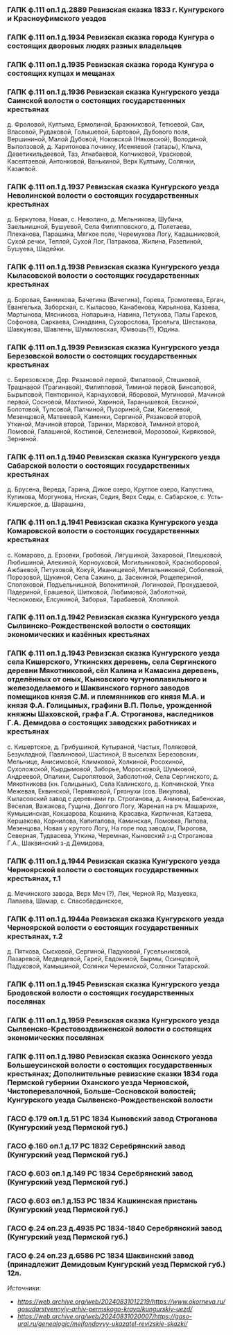 ### ГАПК ф.111 оп.1 д.2889 Ревизская сказка 1833 г. Кунгурского и Красноуфимского уездов
### ГАПК ф.111 оп.1 д.1934 Ревизская сказка города Кунгура о состоящих дворовых людях разных владельцев
### ГАПК ф.111 оп.1 д.1935 Ревизская сказка города Кунгура о состоящих купцах и мещанах
### ГАПК ф.111 оп.1 д.1936 Ревизская сказка Кунгурского уезда Саинской волости о состоящих государственных крестьянах

д. Фроловой, Култыма, Ермолиной, Бражниковой, Тетюевой, Саи, Власовой, Рудаковой, Голышевой, Бартовой, Дубового поля, Вершининой, Малой Дубовой, Ноковской (Няковской), Володиной, Выползовой, д. Харитонова починку, Исеняевой (татары), Клыча, Деветикильдеевой, Таз, Атнабаевой, Копчиковой, Урасковой, Каселтаевой, Антонковой, Ванькиной, Верх Култыму, Солянки, Казаевой.

### ГАПК ф.111 оп.1 д.1937 Ревизская сказка Кунгурского уезда Неволинской волости о состоящих государственных крестьянах

д. Беркутова, Новая, с. Неволино, д. Мельникова, Шубина, Заельнишной, Бушуевой, Села Филипповского, д. Полетаева, Плеханова, Парашина, Мягкое поле, Черемухова Логу, Кадашниковой, Сухой речки, Теплой, Сухой Лог, Патракова, Жилина, Разепиной, Бушуева, Шадейки.

### ГАПК ф.111 оп.1 д.1938 Ревизская сказка Кунгурского уезда Кыласовской волости о состоящих государственных крестьянах

д. Боровая, Банникова, Бачегина (Вачегина), Горева, Громотеева, Ергач, Евангелька, Заборская, с. Кыласово, Канабекова, Кирьянова, Казаева, Мартынова, Мясникова, Нопарьина, Навина, Петухова, Палы Гареков, Софонова, Саркаева, Синадвина, Сухорослова, Троельга, Шестакова, Шавкунова, Шавлены, Шумиловская, Юмвошь(?), Юдина.

### ГАПК ф.111 оп.1 д.1939 Ревизская сказка Кунгурского уезда Березовской волости о состоящих государственных крестьянах

с. Березовское, Дер. Рязановой первой, Филатовой, Стешковой, Трашнавой (Трагинавой), Филипповой, Тиминой первой, Бинсаповой, Бырыповой, Пентюриной, Карнауховой, Яборовой, Мугиновой, Мачиной первой, Сосновой, Махтиной, Хариной, Таранышевой, Евсиной, Болотовой, Тупсовой, Палчиной, Пузориной, Саи, Киселевой, Мезенцовой, Матвеевой, Каменки, Сергиной, Рязановой второй, Уткиной, Мачиной второй, Таринки, Марковой, Тиминой второй, Ломовой, Галашиной, Костиной, Селезневой, Морозовой, Киряковой, Зерниной.

### ГАПК ф.111 оп.1 д.1940 Ревизская сказка Кунгурского уезда Сабарской волости о состоящих государственных крестьянах

д. Брусена, Вереда, Гарина, Дикое озеро, Круглое озеро, Капустина, Куликова, Моргунова, Ниская, Седия, Верх Седы, с. Сабарское, с. Усть-Кишерское, д. Шарашина,

### ГАПК ф.111 оп.1 д.1941 Ревизская сказка Кунгурского уезда Комаровской волости о состоящих государственных крестьянах

с. Комарово, д. Ерзовки, Гробовой, Лягушиной, Захаровой, Плешковой, Любишиной, Алекиной, Корноуховой, Могильниковой, Красноборовой, Ажбаевой, Петуховой, Кокуй, Иванищевой, Метальниковой, Соболевой, Порозовой, Щукиной, Села Сажино, д. Засекиной, Рощепериной, Сполоховой, Подъельнишной, Волокитиной, Логиновой, Прохудаевой, Падериной, Ерашевой, Шитковой, Любимовой, Заболотной, Чесноковки, Елсуниной, Заборья, Тарабаевой, Хлопиной.

### ГАПК ф.111 оп.1 д.1942 Ревизская сказка Кунгурского уезда Сылвинско-Рождественской волости о состоящих экономических и казённых крестьянах

### ГАПК ф.111 оп.1 д.1943 Ревизская сказка Кунгурского уезда села Кишерского, Уткинских деревень, села Сергинского деревни Мякотниковой, сёл Калина и Камасина деревень, отделённых от оных, Кыновского чугуноплавильного и железоделаемого и Шаквинского горного заводов помещиков князя С.М. и племянников его князя М.А. и князя Ф.А. Голицыных, графини В.П. Полье, урожденной княжны Шаховской, графа Г.А. Строганова, наследников Г.А. Демидова о состоящих заводских работниках и крестьянах

с. Кишертское, д. Грибушиной, Кутыраной, Частых, Поляковой, Безукладной, Павлиновой, Шастиной, В выселках Березовских, Мельнице, Анисимовой, Климковой, Холкиной, Росохиной, Сухоложской, Кырдымовой, Заборье, Моросковой, Шумковой, Андреевой, Опалихи, Сыропятовой, Заболотной, Села Сергинского, д. Мякотникова (кн. Голицыных), Села Калинского, д. Копчинской, Утка Межевая, Еквинской, Пермяковой, Грязнухи (сов. Викулова), Кыласовский завод с деревнями гр. Строганова, д. Аникина, Бабенская, Веселая, Важакова, Гущина, Долгого Логу, Жареная на рч. Машарихе, Кумышинская, Кокшарова, Кошкина, Красавка, Кирпичная, Катаева, Кершакова, Корнилова, Капиталова, Каминская, Ломовка, Липова, Мезенцова, Новая у крутого Логу, На горе под заводом, Пирогова, Северная, Тудвасева, Уткина, Черемная, Кыновский з-д Строганова Г.А., Шаквинский з-д Демидова,

### ГАПК ф.111 оп.1 д.1944 Ревизская сказка Кунгурского уезда Черноярской волости о состоящих государственных крестьянах, т.1

д. Мечинского завода, Верх Меч (?), Лек, Черной Яр, Мазуевка, Лапаева, Шамар, с. Спасобардинское,

### ГАПК ф.111 оп.1 д.1944а Ревизская сказка Кунгурского уезда Черноярской волости о состоящих государственных крестьянах, т.2

д. Пяткова, Сысковой, Сергиной, Падуковой, Гусельниковой, Лазаревой, Медведевой, Гарей, Евдокиной, Бырмы, Осинцовой, Падуковой, Камышиной, Солянки Черемиской, Солянки Татарской.

### ГАПК ф.111 оп.1 д.1945 Ревизская сказка Кунгурского уезда Бродовской волости о состоящих государственных поселянах
### ГАПК ф.111 оп.1 д.1959 Ревизская сказка Кунгурского уезда Сылвенско-Крестовоздвиженской волости о состоящих экономических поселянах
### ГАПК ф.111 оп.1 д.1980 Ревизская сказка Осинского уезда Большеусинской волости о состоящих государственных крестьянах; Дополнительные ревизские сказки 1834 года Пермской губернии Оханского уезда Черновской, Чистоперевалочной, Больше-Сосновской волостей; Кунгурского уезда Сылвенско-Рождественской волости

### ГАСО ф.179 оп.1 д.51 РС 1834 Кыновский завод Строганова (Кунгурский уезд Пермской губ.)
### ГАСО ф.160 оп.1 д.17 РС 1832 Серебрянский завод (Кунгурский уезд Пермской губ.)
### ГАСО ф.603 оп.1 д.149 РС 1834 Серебрянский завод (Кунгурский уезд Пермской губ.)
### ГАСО ф.603 оп.1 д.153 РС 1834 Кашкинская пристань (Кунгурский уезд Пермской губ.)
### ГАСО ф.24 оп.23 д.4935 РС 1834-1840 Серебрянский завод (Кунгурский уезд Пермской губ.)
### ГАСО ф.24 оп.23 д.6586 РС 1834 Шаквинский завод (принадлежит Демидовым Кунгурский уезд Пермской губ.) 12л.

_Источники:_

* _https://web.archive.org/web/20240831012219/https://www.okorneva.ru/gosudarstvennyiy-arhiv-permskogo-kraya/kungurskiy-uezd/_
* _https://web.archive.org/web/20240831020007/https://gaso-ural.ru/genealogic/mejfondovyy-ukazatel-revizskie-skazki/_